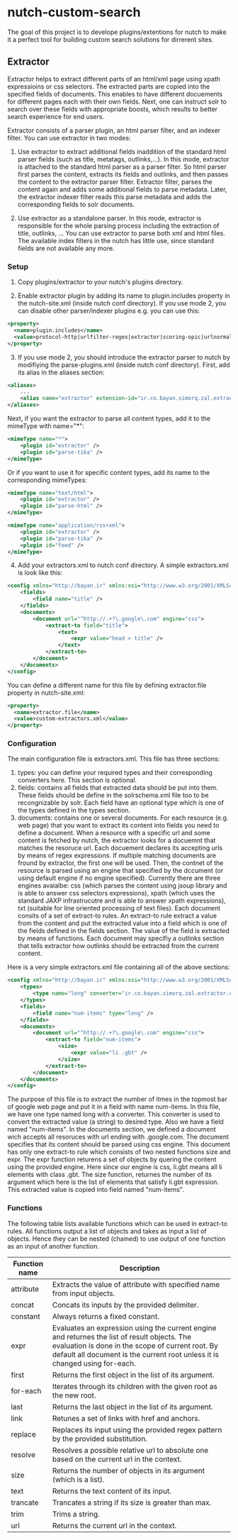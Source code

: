 nutch-custom-search
===================

The goal of this project is to develope plugins/extentions for nutch to make it a perfect tool for building custom search solutions for dirrerent sites.

Extractor
---------

Extractor helps to extract different parts of an html/xml page using xpath expressioins or css selectors. 
The extracted parts are copied into the specified fields of documents.
This enables to have different docuements for different pages each with their own fields.
Next, one can instruct solr to search over these fields with appropriate boosts, which results to better search experience for end users.

Extractor consists of a parser plugin, an html parser filter, and an indexer filter. You can use extractor in two modes:

1. Use extractor to extract additional fields inaddition of the standard html parser fields (such as title, metatags, outlinks,...). In this mode, extractor is attached to the standard html parser as a parser filter. So html parser first parses the content, extracts its fields and outlinks, and then passes the content to the extractor parser filter. Extractor filter, parses the content again and adds some additional fields to parse metadata. Later, the extractor indexer filter reads this parse metadata and adds the corresponding fields to solr documents. 

2. Use extractor as a standalone parser. In this mode, extractor is responsible for the whole parsing process including the extraction of title, outlinks, ... You can use extractor to parse both xml and html files. The available index filters in the nutch has little use, since standard fields are not available any more. 

### Setup

1) Copy plugins/extractor to your nutch's plugins directory.

2) Enable extractor plugin by adding its name to plugin.includes property in the nutch-site.xml (inside nutch conf directory). If you use mode 2, you can disable other parser/indexer plugins e.g. you can use this:

```xml
<property>
  <name>plugin.includes</name>
  <value>protocol-http|urlfilter-regex|extractor|scoring-opic|urlnormalizer-(pass|regex|basic)</value>
</property>
```

3) If you use mode 2, you should introduce the extractor parser to nutch by modifiying the parse-plugins.xml (inside nutch conf directory). First, add its alias in the aliases section:

```xml
<aliases>
	...
	<alias name="extractor" extension-id="ir.co.bayan.simorq.zal.extractor.nutch.ExtractorParser" />
</aliases>
```

Next, if you want the extractor to parse all content types, add it to the mimeType with name="*":

```xml
<mimeType name="*">
	<plugin id="extractor" />
	<plugin id="parse-tika" />
</mimeType>
```

Or if you want to use it for specific content types, add its name to the corresponding mimeTypes:

```xml
<mimeType name="text/html">
	<plugin id="extractor" />
	<plugin id="parse-html" />
</mimeType>

<mimeType name="application/rss+xml">
	<plugin id="extractor" />
	<plugin id="parse-tika" />
	<plugin id="feed" />
</mimeType>
```

4) Add your extractors.xml to nutch conf directory. A simple extractors.xml is look like this:

```xml
<config xmlns="http://bayan.ir" xmlns:xsi="http://www.w3.org/2001/XMLSchema-instance" xsi:schemaLocation="http://bayan.ir http://raw.github.com/BayanGroup/nutch-custom-search/master/zal.extractor/src/main/resources/extractors.xsd">
	<fields>
		<field name="title" />
	</fields>
	<documents>
		<document url="^http://.+?\.google\.com" engine="css">
			<extract-to field="title">
				<text>
					<expr value="head > title" />
				</text>
			</extract-to>
		</document>
	</documents>
</config>
```

You can define a different name for this file by defining extractor.file property in nutch-site.xml:

```xml
<property>
  <name>extractor.file</name>
  <value>custom-extractors.xml</value>
</property>
```

### Configuration

The main configuration file is extractors.xml. This file has three sections:

1. types: you can define your required types and their corresponding converters here. This section is optional.
2. fields: contains all fields that extracted data should be put into them. These fields should be define in the solrschema.xml file too to be recongnizable by solr. Each field have an optional type which is one of the types defined in the types section.
3. documents: contains one or several documents. For each resource (e.g. web page) that you want to extract its content into fields you need to define a document. When a resource with a specific url and some content is fetched by nutch, 
the extractor looks for a docuemnt that matches the resoruce url. Each docuement declares its accepting urls by means of regex expressions. If multiple matching documents are fround by extractor, the first one will be used. 
Then, the contnet of the resource is parsed using an engine that specified by the dccument (or using default engine if no engine specified). Currently there are three engines avaialbe: 
css (which parses the content using jsoup library and is able to answer css selectors expressions), 
xpath (which uses the standard JAXP infrastrucutre and is able to answer xpath expressions),
txt (suitable for line oriented processing of text files). 
Each document consits of a set of extract-to rules. An extract-to rule extract a value from the content and put the extracted value into a field which is one of the fields defined in the fields section. The value of the field is extracted by means of functions. 
Each document may specifiy a outlinks section that tells extractor how outlinks should be extracted from the current content. 

Here is a very simple extractors.xml file containing all of the above sections:

```xml
<config xmlns="http://bayan.ir" xmlns:xsi="http://www.w3.org/2001/XMLSchema-instance" xsi:schemaLocation="http://bayan.ir http://raw.github.com/BayanGroup/nutch-custom-search/master/zal.extractor/src/main/resources/extractors.xsd">
	<types>
		<type name="long" converter="ir.co.bayan.simorq.zal.extractor.convert.LongConverter" />
	</types>
	<fields>
		<field name="num-items" type="long" />
	</fields>
	<documents>
		<document url="^http://.+?\.google\.com" engine="css">
			<extract-to field="num-items">
				<size>
					<expr value="li .gbt" />
				</size>
			</extract-to>
		</document>
	</documents>
</config>
```

The purpose of this file is to extract the number of itmes in the topmost bar of google web page and put it in a field with name num-items.
In this file, we have one type named long with a converter. This converter is used to convert the extracted value (a string) to desired type.
Also we have a field named "num-items".
In the documents section, we defined a document wich accepts all resoruces with url ending with .google.com. The document specifies that its content should be parsed using css engine.
This document has only one extract-to rule which consists of two nested functions size and expr. 
The expr function returens a set of objects by quering the content using the provided engine. Here since our engine is css, li.gbt means all li elements with class .gbt.
The size function, returnes the number of its argument which here is the list of elements that satisfy li.gbt expression.
This extracted value is copied into field named "num-items".

### Functions

The following table lists available functions which can be used in extract-to rules. 
All functions output a list of objects and takes as input a list of objects. Hence they can be nested (chained) to use output of one function as an input of another function.

Function name | Description
------------- | -----------
attribute | Extracts the value of attribute with specified name from input objects.
concat | Concats its inputs by the provided delimiter.
constant | Always returns a fixed constant.
expr | Evaluates an expression using the current engine and returnes the list of result objects. The evaluation is done in the scope of current root. By default all document is the current root unless it is changed using for-each.
first | Returns the first object in the list of its argument.
for-each |  Iterates through its children with the given root as the new root.
last | Returns the last object in the list of its argument.
link  | Retunes a set of links with href and anchors.
replace | Replaces its input using the provided regex pattern by the provided substitution.
resolve | Resolves a possible relative url to absolute one based on the current url in the context.
size | Returns the number of objects in its argument (which is a list).
text  | Returns the text content of its input.
trancate | Trancates a string if its size is greater than max.
trim | Trims a string.
url | Returns the current url in the context.



